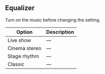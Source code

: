 ## Equalizer

Turn on the music before changing the setting.

| Option        | Description |
| ------------- | ----------- |
| Live show     | —           |
| Cinema stereo | —           |
| Stage rhythm  | —           |
| Classic       | —           | 